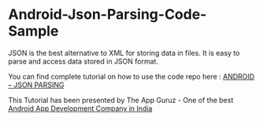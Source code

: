 Android-Json-Parsing-Code-Sample
================================

JSON is the best alternative to XML for storing data in files. It is easy to parse and access data stored in JSON format.


You can find complete tutorial on how to use the code repo here : <a href="http://www.theappguruz.com/blog/android-json-parsing">ANDROID – JSON PARSING</a>

This Tutorial has been presented by The App Guruz - One of the best <a href="http://www.theappguruz.com/android-app-development/">Android App Development Company in India</a>

